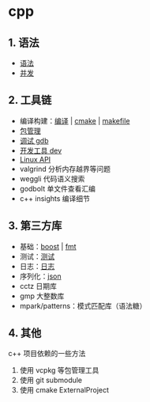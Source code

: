 # cpp

## 1. 语法

- [语法](./cpp-syntax.md)
- [并发](./cpp-concurrency.md)

## 2. 工具链

- 编译构建：[编译](./cpp-compilation.md) | [cmake](./cmake.md) | [makefile](./makefile.md)
- [包管理](./package-manager.md)
- [调试 gdb](./gdb.md)
- [开发工具 dev](./dev.md)
- [Linux API](./linux-api.md)
- valgrind 分析内存越界等问题
- weggli 代码语义搜索
- godbolt 单文件查看汇编
- c++ insights 编译细节

## 3. 第三方库

- 基础：[boost](./boost.md) | [fmt](./fmt.md)
- 测试：[测试](./test.md)
- 日志：[日志](./log.md)
- 序列化：[json](./json.md)
- cctz 日期库
- gmp 大整数库
- mpark/patterns：模式匹配库（语法糖）

## 4. 其他

c++ 项目依赖的一些方法

1. 使用 vcpkg 等包管理工具
2. 使用 git submodule
3. 使用 cmake ExternalProject
